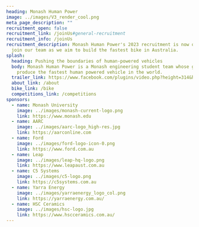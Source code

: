 ```yaml
---
heading: Monash Human Power
image: ../images/V3_render_cool.png
meta_page_description: ""
recruitment_open: false
recruitment_link: /joinUs#general-recruitment
recruitment_info: /joinUs
recruitment_description: Monash Human Power's 2023 recruitment is now open! Come
  join our team as we aim to build the fastest bike in Australia.
splash:
  heading: Pushing the boundaries of human-powered vehicles
  body: Monash Human Power is a Monash engineering student team whose goal is to
    produce the fastest human powered vehicle in the world.
  trailer_link: https://www.facebook.com/plugins/video.php?height=314&href=https%3A%2F%2Fwww.facebook.com%2FMonashHumanPower%2Fvideos%2F514883570018670%2F&show_text=false&width=560&t=0
  about_link: /about
  bike_link: /bike
  competitions_link: /competitions
sponsors:
  - name: Monash University
    image: ../images/monash-current-logo.png
    link: https://www.monash.edu
  - name: AARC
    image: ../images/aarc-logo_high-res.jpg
    link: https://aarconline.com
  - name: Ford
    image: ../images/ford-logo-icon-0.png
    link: https://www.ford.com.au
  - name: Leap
    image: ../images/leap-hq-logo.png
    link: https://www.leapaust.com.au
  - name: C5 Systems
    image: ../images/c5-logo.png
    link: https://c5systems.com.au
  - name: Yarra Energy
    image: ../images/yarraenergy_logo_col.png
    link: https://yarraenergy.com.au/
  - name: HSC Ceramics
    image: ../images/hsc-logo.jpg
    link: https://www.hscceramics.com.au/
---
```

